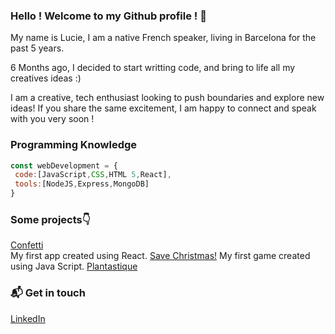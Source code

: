 ### Hello ! Welcome to my Github profile ! 👋

My name is Lucie, I am a native French speaker, living in Barcelona for the past 5 years.

6 Months ago, I decided to start writting code, and bring to life all my creatives ideas :)

I am a creative, tech enthusiast looking to push boundaries and explore new ideas!
If you share the same excitement, I am happy to connect and speak with you very soon !


### Programming Knowledge

```js
const webDevelopment = {
 code:[JavaScript,CSS,HTML 5,React],
 tools:[NodeJS,Express,MongoDB]
}
```

### Some projects👇
[Confetti](https://confettis.netlify.app/)<br> My first app created using React. 
[Save Christmas!](https://luciemzt.github.io/jeu2noel/) My first game created using Java Script. 
[Plantastique](http://plantastique.herokuapp.com/)



### 📬 Get in touch
[LinkedIn](https://www.linkedin.com/in/mazetlucie/)


<!--
**Luciemzt/Luciemzt** is a ✨ _special_ ✨ repository because its `README.md` (this file) appears on your GitHub profile.

Here are some ideas to get you started:

- 🔭 I’m currently working on ...
- 🌱 I’m currently learning ...
- 👯 I’m looking to collaborate on ...
- 🤔 I’m looking for help with ...
- 💬 Ask me about ...
- 📫 How to reach me: ...
- 😄 Pronouns: ...
- ⚡ Fun fact: ...
-->
